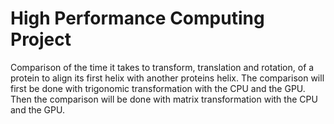 # High Performance Computing Project
Comparison of the time it takes to transform, translation and rotation, of a protein to align its first helix with another proteins helix.
The comparison will first be done with trigonomic transformation with the CPU and the GPU.
Then the comparison will be done with matrix transformation with the CPU and the GPU.
